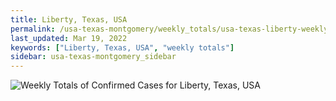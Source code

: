 ```yaml
---
title: Liberty, Texas, USA
permalink: /usa-texas-montgomery/weekly_totals/usa-texas-liberty-weekly_totals.html
last_updated: Mar 19, 2022
keywords: ["Liberty, Texas, USA", "weekly totals"]
sidebar: usa-texas-montgomery_sidebar
---
```


![Weekly Totals of Confirmed Cases for Liberty, Texas, USA](/covid_tracker/images/graphs/usa-texas-liberty-weekly_totals_graph.png)

